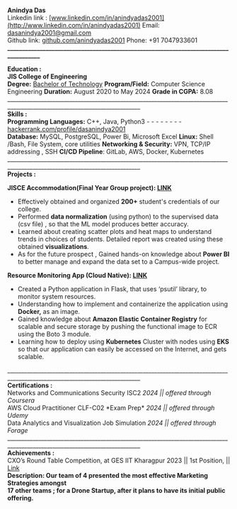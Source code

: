 **Anindya Das**  
Linkedin link : [www.linkedin.com/in/anindyadas2001](http://www.linkedin.com/in/anindyadas2001)			Email: [dasanindya2001@gmail.com](mailto:dasanindya2001@gmail.com)  
	Github link: [github.com/anindyadas2001](http://github.com/anindyadas2001)					Phone: \+91 7047933601  
**\_\_\_\_\_\_\_\_\_\_\_\_\_\_\_\_\_\_\_\_\_\_\_\_\_\_\_\_\_\_\_\_\_\_\_\_\_\_\_\_\_\_\_\_\_\_\_\_\_\_\_\_\_\_\_\_\_\_\_\_\_\_\_\_\_\_\_\_\_\_\_\_\_\_\_\_\_\_\_\_\_\_\_\_\_\_**

**Education :**  
**JIS College of Engineering**  
	**Degree:** [Bachelor of Technology](https://drive.google.com/file/d/1GJP9vs0YdzjBF8obn8i-ILzIDFV8QLx\_/view?usp=drive\_link) 
	**Program/Field:** Computer Science Engineering 
 	**Duration:** August 2020 to May 2024 
 	**Grade in CGPA:** 8.08  
\_\_\_\_\_\_\_\_\_\_\_\_\_\_\_\_\_\_\_\_\_\_\_\_\_\_\_\_\_\_\_\_\_\_\_\_\_\_\_\_\_\_\_\_\_\_\_\_\_\_\_\_\_\_\_\_\_\_\_\_\_\_\_\_\_\_\_\_\_\_\_\_\_\_\_\_\_\_\_\_\_\_\_\_\_\_\_\_\_\_\_\_\_\_\_\_\_\_\_\_\_\_\_\_\_\_\_\_\_\_\_\_\_\_\_\_\_\_\_\_\_\_\_\_\_  
**Skills :**  
**Programming Languages:** C++, Java, Python3 \- \- \- \- \- \- \- \- [hackerrank.com/profile/dasanindya2001](http://hackerrank.com/profile/dasanindya2001)  
**Database:** MySQL, PostgreSQL, Power Bi, Microsoft Excel <!---, Google Workspace, Tableau, Microsoft Office Suite, Access, Oracle DB, Big Data  --> 
**Linux:** Shell /Bash, File System, core utilities<!---, KVM, Debian/RHEL, Linux system administration, Automation scripting -->
**Networking & Security:** VPN, TCP/IP addressing , SSH <!--- , IDS/IPS, Server management, System performance tuning -->
**CI/CD Pipeline**:  GitLab, AWS, Docker, Kubernetes <!--- , Ansible, EC2, S3, RDS, VPC, IAM, ECR/EKS, Code Commit -->
\_\_\_\_\_\_\_\_\_\_\_\_\_\_\_\_\_\_\_\_\_\_\_\_\_\_\_\_\_\_\_\_\_\_\_\_\_\_\_\_\_\_\_\_\_\_\_\_\_\_\_\_\_\_\_\_\_\_\_\_\_\_\_\_\_\_\_\_\_\_\_\_\_\_\_\_\_\_\_\_\_\_\_\_\_\_\_\_\_\_\_\_\_\_\_\_\_\_\_\_\_\_\_\_\_\_\_\_\_\_\_\_\_\_\_\_\_\_\_\_\_\_\_\_\_  
**Projects :**

**JISCE Accommodation(Final Year Group project): 	[LINK](https://github.com/anindyadas2001/JISCEAccomodationHelper)**

* Effectively obtained and organized **200+** student's credentials of our college.  
* Performed **data normalization** (using python) to the supervised data (csv file) , so that the ML model produces better accuracy.  
* Learned about creating scatter plots and heat maps to understand trends in choices of students. Detailed report was created using these obtained **visualizations**.  
* As for the future prospect , Gained hands-on knowledge about **Power BI** to better manage and expand the data set to a Campus-wide project.

**Resource Monitoring App (Cloud Native):	[LINK](https://github.com/anindyadas2001/aws\_project\_1)**

* Created a Python application in Flask,  that uses ‘psutil’ library, to monitor system resources.  
* Understanding how to implement and containerize the application using **Docker,** as an image.  
* Gained knowledge about **Amazon Elastic Container Registry** for scalable and secure storage by pushing the functional image to ECR using the Boto 3 module.  
* Learning how to deploy using **Kubernetes** Cluster with nodes using **EKS** so that our application can easily be accessed on the Internet, and gets scalable.

\_\_\_\_\_\_\_\_\_\_\_\_\_\_\_\_\_\_\_\_\_\_\_\_\_\_\_\_\_\_\_\_\_\_\_\_\_\_\_\_\_\_\_\_\_\_\_\_\_\_\_\_\_\_\_\_\_\_\_\_\_\_\_\_\_\_\_\_\_\_\_\_\_\_\_\_\_\_\_\_\_\_\_\_\_\_\_\_\_\_\_\_\_\_\_\_\_\_\_\_\_\_\_\_\_\_\_\_\_\_\_\_\_\_\_\_\_\_\_\_\_\_\_\_\_  
**Certifications :**  
Networks and Communications Security ISC2				*2024 || offered through Coursera*  
AWS Cloud Practitioner CLF-C02	\*Exam Prep\*				*2024 || offered through Udemy*  
Data Analytics and Visualization Job Simulation			*2024 || offered through Forage*  
\_\_\_\_\_\_\_\_\_\_\_\_\_\_\_\_\_\_\_\_\_\_\_\_\_\_\_\_\_\_\_\_\_\_\_\_\_\_\_\_\_\_\_\_\_\_\_\_\_\_\_\_\_\_\_\_\_\_\_\_\_\_\_\_\_\_\_\_\_\_\_\_\_\_\_\_\_\_\_\_\_\_\_\_\_\_\_\_\_\_\_\_\_\_\_\_\_\_\_\_\_\_\_\_\_\_\_\_\_\_\_\_\_\_\_\_\_\_\_\_\_\_\_\_\_  
**Achievements :**  
CXO’s Round Table Competition, at GES IIT Kharagpur		2023 || 1st Position, || [Link](https://drive.google.com/file/d/19ZErVHfKBuRMTCP9EnB7nbRpBQxZdTL4/view?usp=sharing)  
**Description: Our team of 4 presented the most effective Marketing Strategies amongst**   
			**17 other teams ; for a Drone Startup, after it plans to have its initial public offering.**
